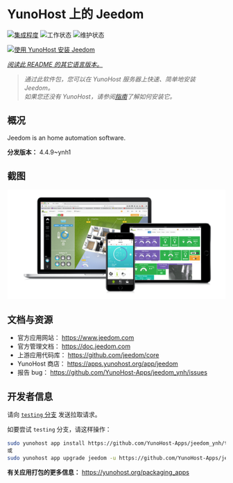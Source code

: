 <!--
注意：此 README 由 <https://github.com/YunoHost/apps/tree/master/tools/readme_generator> 自动生成
请勿手动编辑。
-->

# YunoHost 上的 Jeedom

[![集成程度](https://dash.yunohost.org/integration/jeedom.svg)](https://ci-apps.yunohost.org/ci/apps/jeedom/) ![工作状态](https://ci-apps.yunohost.org/ci/badges/jeedom.status.svg) ![维护状态](https://ci-apps.yunohost.org/ci/badges/jeedom.maintain.svg)

[![使用 YunoHost 安装 Jeedom](https://install-app.yunohost.org/install-with-yunohost.svg)](https://install-app.yunohost.org/?app=jeedom)

*[阅读此 README 的其它语言版本。](./ALL_README.md)*

> *通过此软件包，您可以在 YunoHost 服务器上快速、简单地安装 Jeedom。*  
> *如果您还没有 YunoHost，请参阅[指南](https://yunohost.org/install)了解如何安装它。*

## 概况

Jeedom is an home automation software.


**分发版本：** 4.4.9~ynh1

## 截图

![Jeedom 的截图](./doc/screenshots/01-Appli-jeedom.png)

## 文档与资源

- 官方应用网站： <https://www.jeedom.com>
- 官方管理文档： <https://doc.jeedom.com>
- 上游应用代码库： <https://github.com/jeedom/core>
- YunoHost 商店： <https://apps.yunohost.org/app/jeedom>
- 报告 bug： <https://github.com/YunoHost-Apps/jeedom_ynh/issues>

## 开发者信息

请向 [`testing` 分支](https://github.com/YunoHost-Apps/jeedom_ynh/tree/testing) 发送拉取请求。

如要尝试 `testing` 分支，请这样操作：

```bash
sudo yunohost app install https://github.com/YunoHost-Apps/jeedom_ynh/tree/testing --debug
或
sudo yunohost app upgrade jeedom -u https://github.com/YunoHost-Apps/jeedom_ynh/tree/testing --debug
```

**有关应用打包的更多信息：** <https://yunohost.org/packaging_apps>
